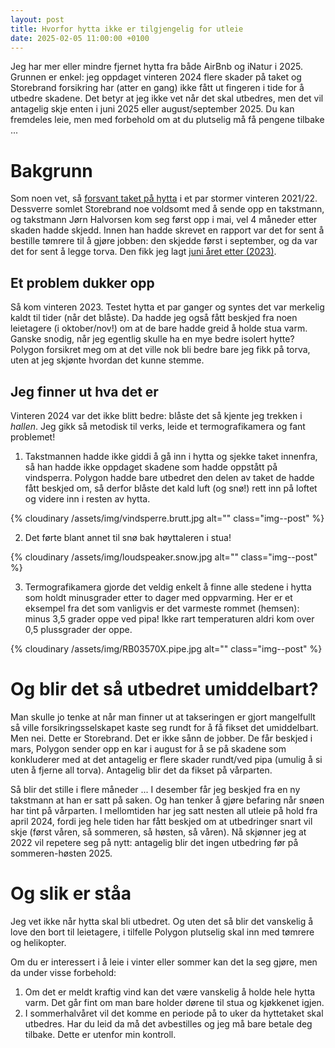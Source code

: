 ```yaml
---
layout: post
title: Hvorfor hytta ikke er tilgjengelig for utleie
date: 2025-02-05 11:00:00 +0100
---
```


Jeg har mer eller mindre fjernet hytta fra både AirBnb og iNatur
i 2025. Grunnen er enkel: jeg oppdaget vinteren 2024 flere skader
på taket og Storebrand forsikring har (atter en gang) ikke fått ut fingeren i
tide for å utbedre skadene. Det betyr at jeg ikke vet når det skal utbedres, men
det vil antagelig skje enten i juni 2025 eller august/september 2025. Du kan
fremdeles leie, men med forbehold om at du plutselig må få pengene tilbake ...

# Bakgrunn

Som noen vet, så [forsvant taket på hytta][storm] i et par stormer vinteren 2021/22.
Dessverre somlet Storebrand noe voldsomt med å sende opp en takstmann, og
takstmann Jørn Halvorsen kom seg først opp i mai, vel 4 måneder etter skaden hadde skjedd.
Innen han hadde skrevet en rapport var det for sent å bestille
tømrere til å gjøre jobben: den skjedde først i september, og da var det for sent
å legge torva. Den fikk jeg lagt [juni året etter (2023)][dugnad].

## Et problem dukker opp

Så kom vinteren 2023. Testet hytta et par ganger og syntes det var merkelig kaldt
til tider (når det blåste). Da hadde jeg også fått beskjed fra noen leietagere (i oktober/nov!) om
at de bare hadde greid å holde stua varm. Ganske snodig, når jeg egentlig skulle
ha en mye bedre isolert hytte? Polygon forsikret meg om at det ville nok bli bedre
bare jeg fikk på torva, uten at jeg skjønte hvordan det kunne stemme.

## Jeg finner ut hva det er

Vinteren 2024 var det ikke blitt bedre: blåste det så kjente jeg trekken i _hallen_.
Jeg gikk så metodisk til verks, leide et termografikamera og fant problemet!

1. Takstmannen hadde ikke giddi å gå inn i hytta og sjekke taket innenfra, så
   han hadde ikke oppdaget skadene som hadde oppstått på vindsperra. Polygon hadde
   bare utbedret den delen av taket de hadde fått beskjed om, så derfor
   blåste det kald luft (og snø!) rett inn på loftet og videre inn i resten av hytta.

{% cloudinary /assets/img/vindsperre.brutt.jpg alt="" class="img--post" %}

2. Det førte blant annet til snø bak høyttaleren i stua!

{% cloudinary /assets/img/loudspeaker.snow.jpg alt="" class="img--post" %}

3. Termografikamera gjorde det veldig enkelt å finne alle stedene i hytta som holdt
   minusgrader etter to dager med oppvarming. Her er et eksempel fra det som
   vanligvis er det varmeste rommet (hemsen): minus 3,5 grader oppe ved pipa! Ikke rart
   temperaturen aldri kom over 0,5 plussgrader der oppe.

{% cloudinary /assets/img/RB03570X.pipe.jpg alt="" class="img--post" %}

# Og blir det så utbedret umiddelbart?

Man skulle jo tenke at når man finner ut at takseringen er gjort mangelfullt
så ville forsikringsselskapet kaste seg rundt for å få fikset det umiddelbart.
Men nei. Dette er Storebrand. Det er ikke sånn de jobber. De får beskjed i mars,
Polygon sender opp en kar i august for å se på skadene som konkluderer med at
det antagelig er flere skader rundt/ved pipa (umulig å si uten å fjerne all torva).
Antagelig blir det da fikset på vårparten.

Så blir det stille i flere måneder ... I desember får jeg beskjed fra en ny
takstmann at han er satt på saken. Og han tenker å gjøre befaring når snøen har tint
på vårparten. I mellomtiden har jeg satt nesten all utleie på hold fra april 2024,
fordi jeg hele tiden har fått beskjed om at utbedringer snart vil skje (først våren,
så sommeren, så høsten, så våren). Nå skjønner jeg at 2022 vil repetere seg på nytt:
antagelig blir det ingen utbedring før på sommeren-høsten 2025.

# Og slik er ståa

Jeg vet ikke når hytta skal bli utbedret. Og uten det så blir det vanskelig å love den
bort til leietagere, i tilfelle Polygon plutselig skal inn med tømrere og helikopter.

Om du er interessert i å leie i vinter eller sommer kan det la seg gjøre, men da
under visse forbehold:

1. Om det er meldt kraftig vind kan det være vanskelig å holde hele hytta varm. Det går fint
   om man bare holder dørene til stua og kjøkkenet igjen.
2. I sommerhalvåret vil det komme en periode på to uker da hyttetaket skal utbedres. Har du
   leid da må det avbestilles og jeg må bare betale deg tilbake. Dette er utenfor min kontroll.

[storm]: /2022/08/08/etter-stormen
[dugnad]: /2023/06/12/dugnad
[problemet]: https://photos.app.goo.gl/jf9atZ5CTUtp6srD9
